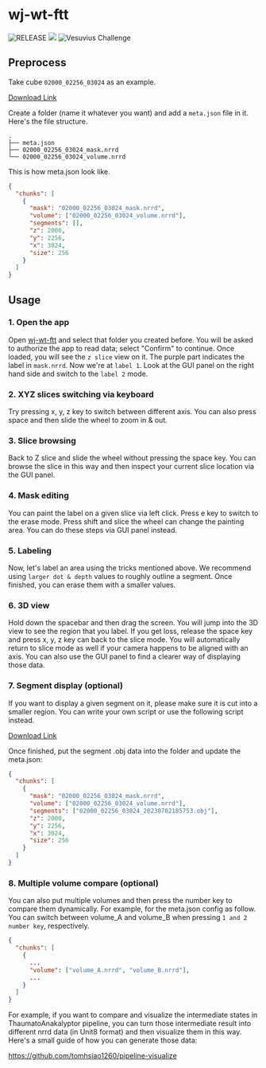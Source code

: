 # wj-wt-ftt


![RELEASE](https://img.shields.io/badge/RELEASE-0.1.0-green) <img src="https://img.shields.io/discord/1093137029157621840?style=flat&logo=discord&logoColor=white&label=Discord&color=%23404eed" /> ![Vesuvius Challenge](https://img.shields.io/badge/Vesuvius-Challenge-F5653F)


## Preprocess

Take cube `02000_02256_03024` as an example.

[Download Link](https://dl.ash2txt.org/full-scrolls/Scroll1/PHercParis4.volpkg/seg-volumetric-labels/cubes_renamed/02000_02256_03024/)

Create a folder (name it whatever you want)  and add a `meta.json` file in it. Here's the file structure.

```
.
├── meta.json
├── 02000_02256_03024_mask.nrrd
└── 02000_02256_03024_volume.nrrd
```

This is how meta.json look like.

```json
{
  "chunks": [
    {
      "mask": "02000_02256_03024_mask.nrrd",
      "volume": ["02000_02256_03024_volume.nrrd"],
      "segments": [],
      "z": 2000,
      "y": 2256,
      "x": 3024,
      "size": 256
    }
  ]
}
```

## Usage

### 1. Open the app

Open [wj-wt-ftt](https://wj-wt-ftt.vercel.app/)  and select that folder you created before. You will be asked to authorize the app to read data; select "Confirm" to continue. Once loaded, you will see the `z slice` view on it. The purple part indicates the label in `mask.nrrd`. Now we're at `label 1`. Look at the GUI panel on the right hand side and switch to the `label 2` mode.

### 2. XYZ slices switching via keyboard

Try pressing x, y, z key to switch between different axis. You can also press space and then slide the wheel to zoom in & out.

### 3. Slice browsing

Back to Z slice and slide the wheel without pressing the space key. You can browse the slice in this way and then inspect your current slice location via the GUI panel.

### 4. Mask editing

You can paint the label on a given slice via left click. Press e key to switch to the erase mode. Press shift and slice the wheel can change the painting area. You can do these steps via GUI panel instead.

### 5. Labeling

Now, let's label an area using the tricks mentioned above. We recommend using `larger dot & depth` values to roughly outline a segment. Once finished, you can erase them with a smaller values.

### 6. 3D view

Hold down the spacebar and then drag the screen. You will jump into the 3D view to see the region that you label. If you get loss, release the space key and press x, y, z key can back to the slice mode. You will automatically return to slice mode as well if your camera happens to be aligned with an axis. You can also use the GUI panel to find a clearer way of displaying those data.

### 7. Segment display (optional)

If you want to display a given segment on it, please make sure it is cut into a smaller region. You can write your own script or use the following script instead.

[Download Link](https://gist.github.com/tomhsiao1260/918baa082ddb3de4860734dc1d5c751c)

Once finished, put the segment .obj data into the folder and update the meta.json:

```json
{
  "chunks": [
    {
      "mask": "02000_02256_03024_mask.nrrd",
      "volume": ["02000_02256_03024_volume.nrrd"],
      "segments": ["02000_02256_03024_20230702185753.obj"],
      "z": 2000,
      "y": 2256,
      "x": 3024,
      "size": 256
    }
  ]
}
```

### 8. Multiple volume compare (optional)

You can also put multiple volumes and then press the number key to compare them dynamically. For example, for the meta.json config as follow. You can switch between volume_A and volume_B when pressing `1 and 2 number key`, respectively.

```json
{
  "chunks": [
    {
      ...
      "volume": ["volume_A.nrrd", "volume_B.nrrd"],
      ...
    }
  ]
}

```

For example, if you want to compare and visualize the intermediate states in ThaumatoAnakalyptor pipeline, you can turn those intermediate result into different nrrd data (in Unit8 format) and then visualize them in this way. Here's a small guide of how you can generate those data:

https://github.com/tomhsiao1260/pipeline-visualize